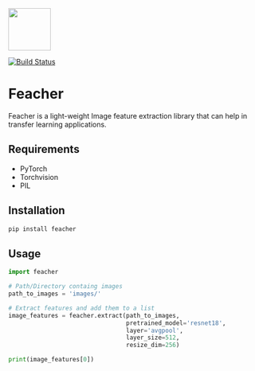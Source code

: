 <div style="margin:0 auto;"><img src="https://github.com/qpochlabs/feacher/blob/main/assets/logo.png" width="85"/></div>

[![Build Status](https://github.com/qpochlabs/feacher/workflows/Build/badge.svg)](https://github.com/qpochlabs/feacher/actions)

# Feacher
Feacher is a light-weight Image feature extraction library that can help in transfer learning applications.

## Requirements
-   PyTorch
-   Torchvision
-   PIL

## Installation
```python
pip install feacher
```

## Usage
```python
import feacher

# Path/Directory containg images 
path_to_images = 'images/'

# Extract features and add them to a list
image_features = feacher.extract(path_to_images,
                                 pretrained_model='resnet18',
                                 layer='avgpool',
                                 layer_size=512,
                                 resize_dim=256)

print(image_features[0])
```